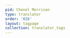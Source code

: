 ```yaml
---
pid: Chenel Morrison
type: translator
order: '026'
layout: tagpage
collection: translator_tags
---
```

